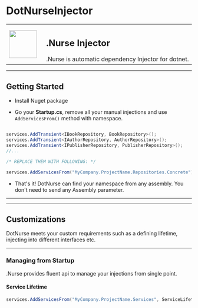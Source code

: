  # DotNurseInjector


<table border="0">
<tr>
<td width="20%"> <img width="75" src="https://raw.githubusercontent.com/enisn/DotNurseInjector/main/art/dotnurse-icon.png" /> </td>

<td width="80%">
<h2>.Nurse Injector</h2>
.Nurse is automatic dependency Injector for dotnet.
 </td>
</tr>
</table>


---

## Getting Started

- Install Nuget package

- Go your **Startup.cs**, remove all your manual injections and use `AddServicesFrom()` method with namespace.

```csharp

services.AddTransient<IBookRepository, BookRepository>();
services.AddTransient<IAuthorRepository, AuthorRepository>();
services.AddTransient<IPublisherRepository, PublisherRepository>();
//...

/* REPLACE THEM WITH FOLLOWING: */

services.AddServicesFrom("MyCompany.ProjectName.Repositories.Concrete"); // <-- Your implementations namespace.

```

- That's it! DotNurse can find your namespace from any assembly. You don't need to send any Assembly parameter.


***

***

## Customizations

DotNurse meets your custom requirements such as a defining lifetime, injecting into different interfaces etc.

***

### Managing from Startup

.Nurse provides fluent api to manage your injections from single point.

#### Service Lifetime

```csharp
services.AddServicesFrom("MyCompany.ProjectName.Services", ServiceLifetime.Scoped);
```